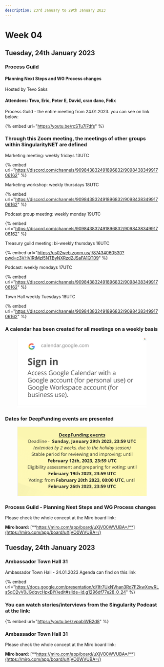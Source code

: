 ```yaml
---
description: 23rd January to 29th January 2023
---
```


# Week 04

## Tuesday, 24th January 2023

### **Process Guild**

#### **Planning Next Steps and WG Process changes**

Hosted by Tevo Saks

#### Attendees: Tevo, Eric, Peter E, David, cran dano, Felix

Process Guild - the entire meeting from 24.01.2023. you can see on link below:

{% embed url="https://youtu.be/rcSTu7i7dfs" %}

### Through this Zoom meeting, the meetings of other groups within SingularityNET are defined

Marketing meeting: weekly fridays 13UTC

{% embed url="https://discord.com/channels/909843832491896832/909843834991706162" %}

Marketing workshop: weekly thursdays 18UTC

{% embed url="https://discord.com/channels/909843832491896832/909843834991706162" %}

Podcast group  meeting: weekly monday 19UTC

{% embed url="https://discord.com/channels/909843832491896832/909843834991706162" %}

Treasury guild meeting: bi-weekly  thursdays 16UTC

{% embed url="https://us02web.zoom.us/j/87434060530?pwd=c3VHVlRtMzI5NTByNXRzd2JSaFA1QT09" %}

Podcast: weekly mondays 17UTC

{% embed url="https://discord.com/channels/909843832491896832/909843834991706162" %}

Town Hall weekly Tuesdays 18UTC&#x20;

{% embed url="https://discord.com/channels/909843832491896832/909843834991706162" %}

### A calendar has been created for all meetings on a weekly basis

<figure><img src="../../../.gitbook/assets/google.png" alt=""><figcaption></figcaption></figure>

### Dates for DeepFunding events are presented

<figure><img src="../../../.gitbook/assets/Deep.png" alt=""><figcaption></figcaption></figure>

### **Process Guild -  Planning Next Steps and WG Process changes**

Please check the whole concept at the Miro board link:

**Miro board:** [**https://miro.com/app/board/uXjVO0WVUBA=/**](https://miro.com/app/board/uXjVO0WVUBA=/)





## Tuesday, 24th January 2023

### Ambassador Town Hall 31

Ambassador Town Hall - 24.01.2023 Agenda can find on this link

{% embed url="https://docs.google.com/presentation/d/1fr7UxNVhan3Rd7F2kwXxwRLs5qC2vV0JGdqvcHpxBlY/edit#slide=id.g1296df77e28_0_24" %}

### You can watch stories/interviews from the Singularity Podcast at the link:

{% embed url="https://youtu.be/zvpablWB2d8" %}

### Ambassador Town Hall 31

Please check the whole concept at the Miro board link:

**Miro board:** [**https://miro.com/app/board/uXjVO0WVUBA=/**](https://miro.com/app/board/uXjVO0WVUBA=/)
